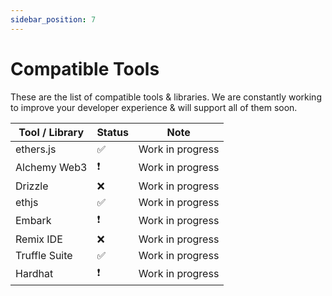 ```yaml
---
sidebar_position: 7
---
```


# Compatible Tools

These are the list of compatible tools & libraries. We are constantly working to improve your developer experience & will support all of them soon.

| Tool / Library     | Status | Note             |
|---------------|--------|------------------|
| ethers.js     | ✅     | Work in progress |
| Alchemy Web3  | ❗     | Work in progress |
| Drizzle       | ❌     | Work in progress |
| ethjs         | ✅     | Work in progress |
| Embark        | ❗     | Work in progress |
| Remix IDE     | ❌     | Work in progress |
| Truffle Suite | ✅     | Work in progress |
| Hardhat       | ❗     | Work in progress |

